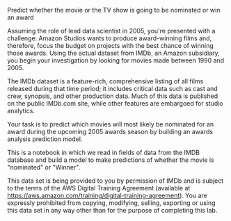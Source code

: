 

Predict whether the movie or the TV show is going to be nominated or win an award






Assuming the role of lead data scientist in 2005, you're presented with a challenge: Amazon Studios wants to produce award-winning films and, therefore, focus the budget on projects with the best chance of winning those awards. Using the actual dataset from IMDb, an Amazon subsidiary, you begin your investigation by looking for movies made between 1990 and 2005.

The IMDb dataset is a feature-rich, comprehensive listing of all films released during that time period; it includes critical data such as cast and crew, synopsis, and other production data. Much of this data is published on the public IMDb.com site, while other features are embargoed for studio analytics.

Your task is to predict which movies will most likely be nominated for an award during the upcoming 2005 awards season by building an awards analysis prediction model.






This is a notebook in which we read in fields of data from the IMDB database and build a model to make predictions of whether the movie is "nominated" or "Winner".






This data set is being provided to you by permission of IMDb and is subject to the terms of the AWS Digital Training Agreement (available at https://aws.amazon.com/training/digital-training-agreement). You are expressly prohibited from copying, modifying, selling, exporting or using this data set in any way other than for the purpose of completing this lab.
